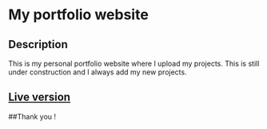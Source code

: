 # My portfolio website

## Description

This is my personal portfolio website where I upload my projects. This is still under construction and I always add my new projects.

## [Live version](http://madalin.netlify.com)

##Thank you !
